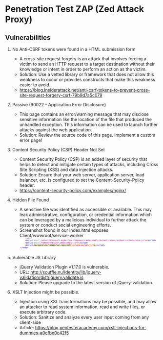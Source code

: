 # Penetration Test ZAP (Zed Attack Proxy)

## Vulnerabilities

1. No Anti-CSRF tokens were found in a HTML submission form
    - A cross-site request forgery is an attack that involves forcing a victim to send an HTTP request to a target destination without their knowledge or intent in order to perform an action as the victim.
    - Solution: Use a vetted library or framework that does not allow this weakness to occur or provides constructs that make this weakness easier to avoid.
    - <https://blog.insiderattack.net/anti-csrf-tokens-to-prevent-cross-site-request-forgery-csrf-79b9d7a5c079>

2. Passive (90022 - Application Error Disclosure)
   - This page contains an error/warning message that may disclose sensitive information like the location of the file that produced the unhandled exception. This information can be used to launch further attacks against the web application.
   - Solution: Review the source code of this page. Implement a custom error page!

3. Content Security Policy (CSP) Header Not Set
   - Content Security Policy (CSP) is an added layer of security that helps to detect and mitigate certain types of attacks, including Cross Site Scripting (XSS) and data injection attacks.
   - Solution:  Ensure that your web server, application server, load balancer, etc. is configured to set the Content-Security-Policy header.
   - <https://content-security-policy.com/examples/nginx/>

4. Hidden File Found
   - A sensitive file was identified as accessible or available. This may leak administrative, configuration, or credential information which can be leveraged by a malicious individual to further attack the system or conduct social engineering efforts.
   - Screenshot found in our index.html exposes Client/wwwroot/service-worker ![image of navigator.serviceWorker.register('service-worker.js')](./resources/Vulnearability4.jpg)

5. Vulnerable JS Library
   - jQuery Validation Plugin v1.17.0 is vulnerable.
   - URL: <http://souffle.nu/Identity/lib/jquery-validation/dist/jquery.validate.js>
   - Solution: Please upgrade to the latest version of jQuery-validation.

6. XSLT Injection might be possible.
   - Injection using XSL transformations may be possible, and may allow an attacker to read system information, read and write files, or execute arbitrary code.
   - Solution: Sanitize and analyze every user input coming from any client-side
   - Article: <https://blog.pentesteracademy.com/xslt-injections-for-dummies-a0cfbe0c42f5>
